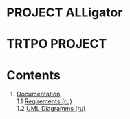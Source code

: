 # PROJECT ALLigator
# TRTPO PROJECT

# Contents
1. [Documentation](https://github.com/bar47ney/trtpo_two/tree/master/docs) <br>
  1.1 [Reqirements (ru)](https://github.com/bar47ney/trtpo_two/blob/master/docs/Требования.md) <br>
  1.2 [UML Diagramms (ru)](https://github.com/bar47ney/trtpo_two/tree/master/Diagrams) <br>
